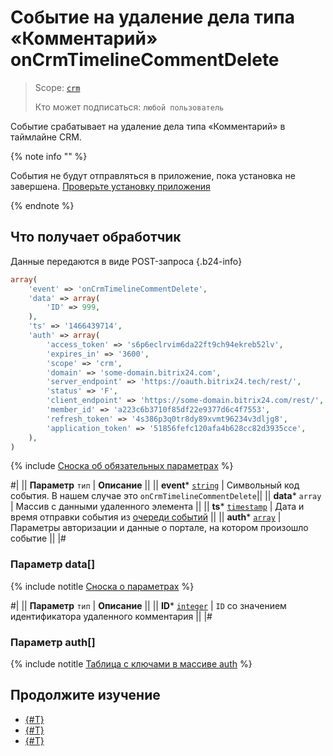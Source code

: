 # Событие на удаление дела типа «Комментарий» onCrmTimelineCommentDelete

> Scope: [`crm`](../../../../scopes/permissions.md)
>
> Кто может подписаться: `любой пользователь`

Событие срабатывает на удаление дела типа «Комментарий» в таймлайне CRM. 


{% note info "" %}

События не будут отправляться в приложение, пока установка не завершена. [Проверьте установку приложения](../../../../../settings/app-installation/installation-finish.md)

{% endnote %}

## Что получает обработчик

Данные передаются в виде POST-запроса {.b24-info}

```php
array(
    'event' => 'onCrmTimelineCommentDelete',
    'data' => array(
        'ID' => 999,
    ),
    'ts' => '1466439714',
    'auth' => array(
        'access_token' => 's6p6eclrvim6da22ft9ch94ekreb52lv',
        'expires_in' => '3600',
        'scope' => 'crm',
        'domain' => 'some-domain.bitrix24.com',
        'server_endpoint' => 'https://oauth.bitrix24.tech/rest/',
        'status' => 'F',
        'client_endpoint' => 'https://some-domain.bitrix24.com/rest/',
        'member_id' => 'a223c6b3710f85df22e9377d6c4f7553',
        'refresh_token' => '4s386p3q0tr8dy89xvmt96234v3dljg8',
        'application_token' => '51856fefc120afa4b628cc82d3935cce',
    ),
)
```

{% include [Сноска об обязательных параметрах](../../../../../_includes/required.md) %}

#|
|| **Параметр**
`тип` | **Описание** ||
|| **event***
[`string`](../../../data-types.md) | Символьный код события. В нашем случае это `onCrmTimelineCommentDelete`||
|| **data***
`array` | Массив с данными удаленного элемента ||
|| **ts***
[`timestamp`](../../../data-types.md) | Дата и время отправки события из [очереди событий](../../../../events/index.md) ||
|| **auth***
[`array`](../../../data-types.md) | Параметры авторизации и данные о портале, на котором произошло событие ||
|#

### Параметр data[]

{% include notitle [Сноска о параметрах](../../../../../_includes/required.md) %}

#|
|| **Параметр**
`тип` | **Описание** ||
|| **ID***
[`integer`](../../../data-types.md) | `ID` со значением идентификатора удаленного комментария ||
|#

### Параметр auth[]

{% include notitle [Таблица с ключами в массиве auth](../../../../../_includes/auth-params-in-events.md) %}

## Продолжите изучение 

- [{#T}](./index.md)
- [{#T}](./on-Crm-Timeline-Comment-Add.md)
- [{#T}](./on-Crm-Timeline-Comment-Update.md)